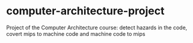 # computer-architecture-project
Project of the Computer Architecture course: detect hazards in the code, covert mips to machine code and machine code to mips
